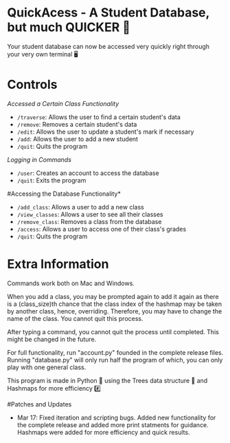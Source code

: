 # QuickAcess - A Student Database, but much QUICKER 🌌

Your student database can now be accessed very quickly right through your very own terminal 🖥


# Controls 

*Accessed a Certain Class Functionality*
- `/traverse`: Allows the user to find a certain student's data
- `/remove`: Removes a certain student's data
- `/edit`: Allows the user to update a student's mark if necessary
- `/add`: Allows the user to add a new student
- `/quit`: Quits the program 

*Logging in Commands*
- `/user`: Creates an account to access the database 
- `/quit`: Exits the program

#Accessing the Database Functionality*
- `/add_class`: Allows a user to add a new class
- `/view_classes`: Allows a user to see all their classes 
- `/remove_class`: Removes a class from the database 
- `/access`: Allows a user to access one of their class's grades 
- `/quit`: Quits the program

# Extra Information 

Commands work both on Mac and Windows. 

When you add a class, you may be prompted again to add it again as there is a (class_size)th chance that the class index of the hashmap may be taken by another class, hence, overriding. Therefore, you may have to change the name of the class. You cannot quit this process.

After typing a command, you cannot quit the process until completed. This might be changed in the future. 

For full functionality, run "account.py" founded in the complete release files. Running "database.py" will only run half the program of which, you can only play with one general class. 

This program is made in Python 🐍 using the Trees data structure 🌴 and Hashmaps for more efficiency #️⃣

#Patches and Updates

- Mar 17: Fixed iteration and scripting bugs. Added new functionality for the complete release and added more print statments for guidance. Hashmaps were added for more efficiency and quick results. 


